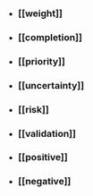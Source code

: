 

- ### [[weight]]
- ### [[completion]]
- ### [[priority]]
- ### [[uncertainty]]
- ### [[risk]]
- ### [[validation]]
- ### [[positive]]
- ### [[negative]]


